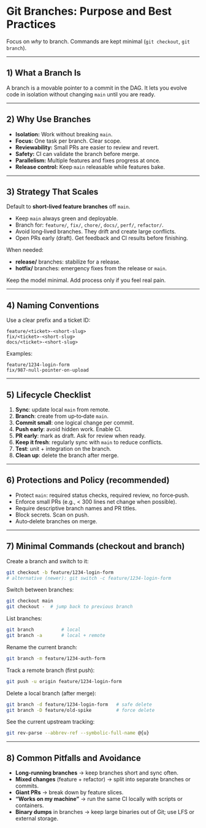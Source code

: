 # Git Branches: Purpose and Best Practices

Focus on *why* to branch. Commands are kept minimal (`git checkout`, `git branch`).

---

## 1) What a Branch Is
A branch is a movable pointer to a commit in the DAG. It lets you evolve code in isolation without changing `main` until you are ready.

---

## 2) Why Use Branches
- **Isolation:** Work without breaking `main`.
- **Focus:** One task per branch. Clear scope.
- **Reviewability:** Small PRs are easier to review and revert.
- **Safety:** CI can validate the branch before merge.
- **Parallelism:** Multiple features and fixes progress at once.
- **Release control:** Keep `main` releasable while features bake.

---

## 3) Strategy That Scales
Default to **short‑lived feature branches** off `main`.
- Keep `main` always green and deployable.
- Branch for: `feature/`, `fix/`, `chore/`, `docs/`, `perf/`, `refactor/`.
- Avoid long‑lived branches. They drift and create large conflicts.
- Open PRs early (draft). Get feedback and CI results before finishing.

When needed:
- **release/** branches: stabilize for a release.
- **hotfix/** branches: emergency fixes from the release or `main`.

Keep the model minimal. Add process only if you feel real pain.

---

## 4) Naming Conventions
Use a clear prefix and a ticket ID:
```
feature/<ticket>-<short-slug>
fix/<ticket>-<short-slug>
docs/<ticket>-<short-slug>
```
Examples:
```
feature/1234-login-form
fix/987-null-pointer-on-upload
```

---

## 5) Lifecycle Checklist
1. **Sync**: update local `main` from remote.
2. **Branch**: create from up‑to‑date `main`.
3. **Commit small**: one logical change per commit.
4. **Push early**: avoid hidden work. Enable CI.
5. **PR early**: mark as draft. Ask for review when ready.
6. **Keep it fresh**: regularly sync with `main` to reduce conflicts.
7. **Test**: unit + integration on the branch.
8. **Clean up**: delete the branch after merge.

---

## 6) Protections and Policy (recommended)
- Protect `main`: required status checks, required review, no force‑push.
- Enforce small PRs (e.g., < 300 lines net change when possible).
- Require descriptive branch names and PR titles.
- Block secrets. Scan on push.
- Auto‑delete branches on merge.

---

## 7) Minimal Commands (checkout and branch)
Create a branch and switch to it:
```bash
git checkout -b feature/1234-login-form
# alternative (newer): git switch -c feature/1234-login-form
```

Switch between branches:
```bash
git checkout main
git checkout -  # jump back to previous branch
```

List branches:
```bash
git branch          # local
git branch -a       # local + remote
```

Rename the current branch:
```bash
git branch -m feature/1234-auth-form
```

Track a remote branch (first push):
```bash
git push -u origin feature/1234-login-form
```

Delete a local branch (after merge):
```bash
git branch -d feature/1234-login-form   # safe delete
git branch -D feature/old-spike         # force delete
```

See the current upstream tracking:
```bash
git rev-parse --abbrev-ref --symbolic-full-name @{u}
```


---

## 8) Common Pitfalls and Avoidance
- **Long‑running branches** → keep branches short and sync often.
- **Mixed changes** (feature + refactor) → split into separate branches or commits.
- **Giant PRs** → break down by feature slices.
- **“Works on my machine”** → run the same CI locally with scripts or containers.
- **Binary dumps** in branches → keep large binaries out of Git; use LFS or external storage.
